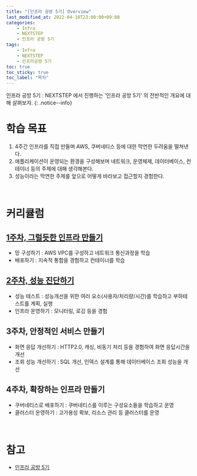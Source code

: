 ```yaml
---
title: "[인프라 공방 5기] Overview"
last_modified_at: 2022-04-18T23:00:00+09:00
categories:
    - Infra
    - NEXTSTEP
    - 인프라 공방 5기 
tags:
    - Infra
    - NEXTSTEP
    - 인프라공방 5기
toc: true
toc_sticky: true
toc_label: "목차"
---
```


인프라 공방 5기 : NEXTSTEP 에서 진행하는 '인프라 공방 5기' 의 전반적인 개요에 대해 살펴보자.
{: .notice--info}

# 학습 목표

1. 4주간 인프라를 직접 만들며 AWS, 쿠버네티스 등에 대한 막연한 두려움을 떨쳐낸다.
2. 애플리케이션이 운영되는 환경을 구성해보며 네트워크, 운영체제, 데이터베이스, 컨테이너 등의 주제에 대해 생각해본다.
3. 성능이라는 막연한 주제를 앞으로 어떻게 바라보고 접근할지 경험한다.

<br>

# 커리큘럼

## [1주차, 그럴듯한 인프라 만들기](/infra/nextstep/인프라%20공방%205기/infra-workshop-01-1-basic-knowledge/)

- 망 구성하기 : AWS VPC를 구성하고 네트워크 통신과정을 학습
- 배포하기 : 지속적 통합을 경험하고 컨테이너를 학습

## [2주차, 성능 진단하기](/infra/nextstep/인프라%20공방%205기/infra-workshop-02-1-basic-knowledge/)

- 성능 테스트 : 성능개선을 위한 여러 요소(사용자/처리량/시간)를 학습하고 부하테스트를 계획, 실행
- 인프라 운영하기 : 모니터링, 로깅 등을 경험

## 3주차, 안정적인 서비스 만들기

- 화면 응답 개선하기 : HTTP2.0, 캐싱, 비동기 처리 등을 경험하여 화면 응답시간을 개선
- 조회 성능 개선하기 : SQL 개선, 인덱스 설계를 통해 데이터베이스 조회 성능을 개선

## 4주차, 확장하는 인프라 만들기

- 쿠버네티스로 배포하기 : 쿠버네티스를 이루는 구성요소들을 학습하고 운영
- 클러스터 운영하기 : 고가용성 확보, 리소스 관리 등 클러스터를 운영

<br>

# 참고

- [인프라 공방 5기](https://edu.nextstep.camp/c/VI4PhjPA/)